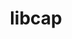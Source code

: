 ---
title: "libcap"
layout: cache
categories: [package, develop-2023-10-29]
meta: {"versions": ["2.68"], "compilers": ["cce@=15.0.1", "gcc@=11.4.0", "gcc@=9.4.0", "oneapi@=2023.2.0"], "oss": ["rhel8", "ubuntu20.04"], "platforms": ["linux"], "targets": ["neoverse_v1", "ppc64le", "x86_64_v3", "zen4"], "stacks": ["e4s", "e4s-cray-rhel", "e4s-neoverse_v1", "e4s-oneapi", "e4s-power", "root"], "num_specs": 5, "num_specs_by_stack": {"root": 5, "e4s-cray-rhel": 1, "e4s-neoverse_v1": 1, "e4s-power": 1, "e4s": 1, "e4s-oneapi": 1}}
spec_details: [{"hash": "26cvabdh7vzgccstbu5irpc2o4ygo5n2", "compiler": "cce@=15.0.1", "versions": ["2.68"], "os": "rhel8", "platform": "linux", "target": "zen4", "variants": ["build_system=makefile"], "stacks": ["root", "e4s-cray-rhel"], "size": "-", "tarball": "https://binaries.spack.io/develop-2023-10-29/build_cache/linux-rhel8-zen4/cce-15.0.1/libcap-2.68/linux-rhel8-zen4-cce-15.0.1-libcap-2.68-26cvabdh7vzgccstbu5irpc2o4ygo5n2.spack"}, {"hash": "5p2yxve5kmy45o4l4wctvtf24nonnds3", "compiler": "gcc@=11.4.0", "versions": ["2.68"], "os": "ubuntu20.04", "platform": "linux", "target": "neoverse_v1", "variants": ["build_system=makefile"], "stacks": ["root", "e4s-neoverse_v1"], "size": "-", "tarball": "https://binaries.spack.io/develop-2023-10-29/build_cache/linux-ubuntu20.04-neoverse_v1/gcc-11.4.0/libcap-2.68/linux-ubuntu20.04-neoverse_v1-gcc-11.4.0-libcap-2.68-5p2yxve5kmy45o4l4wctvtf24nonnds3.spack"}, {"hash": "isjgrbm4mmqubexdy2lfml2ihprwneum", "compiler": "gcc@=9.4.0", "versions": ["2.68"], "os": "ubuntu20.04", "platform": "linux", "target": "ppc64le", "variants": ["build_system=makefile"], "stacks": ["e4s-power", "root"], "size": "-", "tarball": "https://binaries.spack.io/develop-2023-10-29/build_cache/linux-ubuntu20.04-ppc64le/gcc-9.4.0/libcap-2.68/linux-ubuntu20.04-ppc64le-gcc-9.4.0-libcap-2.68-isjgrbm4mmqubexdy2lfml2ihprwneum.spack"}, {"hash": "i4422vh3v5mjkr2uufpl3mvafgsq5fwa", "compiler": "gcc@=11.4.0", "versions": ["2.68"], "os": "ubuntu20.04", "platform": "linux", "target": "x86_64_v3", "variants": ["build_system=makefile"], "stacks": ["root", "e4s"], "size": "-", "tarball": "https://binaries.spack.io/develop-2023-10-29/build_cache/linux-ubuntu20.04-x86_64_v3/gcc-11.4.0/libcap-2.68/linux-ubuntu20.04-x86_64_v3-gcc-11.4.0-libcap-2.68-i4422vh3v5mjkr2uufpl3mvafgsq5fwa.spack"}, {"hash": "qsgsqc3twt66xdcp6z4ly5ltihzjihnq", "compiler": "oneapi@=2023.2.0", "versions": ["2.68"], "os": "ubuntu20.04", "platform": "linux", "target": "x86_64_v3", "variants": ["build_system=makefile"], "stacks": ["e4s-oneapi", "root"], "size": "-", "tarball": "https://binaries.spack.io/develop-2023-10-29/build_cache/linux-ubuntu20.04-x86_64_v3/oneapi-2023.2.0/libcap-2.68/linux-ubuntu20.04-x86_64_v3-oneapi-2023.2.0-libcap-2.68-qsgsqc3twt66xdcp6z4ly5ltihzjihnq.spack"}]
---